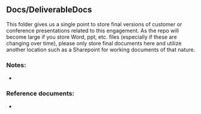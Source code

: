 ## Docs/DeliverableDocs
This folder gives us a single point to store final versions of customer or conference presentations related to this engagement. As the repo will become large if you store Word, ppt, etc. files (especially if these are changing over time), please only store final documents here and utilize another location such as a Sharepoint for working documents of that nature.

### Notes:
*

### Reference documents:
*
